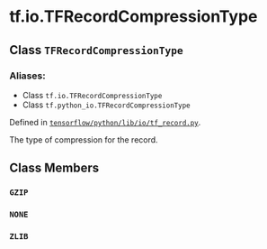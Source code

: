 <div itemscope itemtype="http://developers.google.com/ReferenceObject">
<meta itemprop="name" content="tf.io.TFRecordCompressionType" />
<meta itemprop="path" content="Stable" />
<meta itemprop="property" content="GZIP"/>
<meta itemprop="property" content="NONE"/>
<meta itemprop="property" content="ZLIB"/>
</div>

# tf.io.TFRecordCompressionType

## Class `TFRecordCompressionType`



### Aliases:

* Class `tf.io.TFRecordCompressionType`
* Class `tf.python_io.TFRecordCompressionType`



Defined in [`tensorflow/python/lib/io/tf_record.py`](/code/stable/tensorflow/python/lib/io/tf_record.py).

The type of compression for the record.

## Class Members

<h3 id="GZIP"><code>GZIP</code></h3>

<h3 id="NONE"><code>NONE</code></h3>

<h3 id="ZLIB"><code>ZLIB</code></h3>

